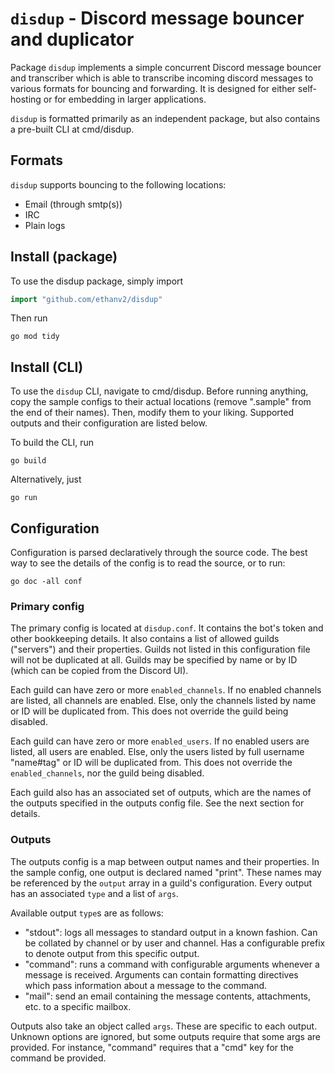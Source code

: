 # ``disdup`` - Discord message bouncer and duplicator

Package ``disdup`` implements a simple concurrent Discord message bouncer and transcriber which is able to transcribe incoming discord messages to various formats for bouncing and forwarding. It is designed for either self-hosting or for embedding in larger applications.

``disdup`` is formatted primarily as an independent package, but also contains a pre-built CLI at cmd/disdup.

## Formats

``disdup`` supports bouncing to the following locations:

* Email (through smtp(s))
* IRC
* Plain logs

## Install (package)

To use the disdup package, simply import

```go
import "github.com/ethanv2/disdup"
```

Then run

```shell
go mod tidy
```

## Install (CLI)

To use the ``disdup`` CLI, navigate to cmd/disdup. Before running anything, copy the sample configs to their actual locations (remove ".sample" from the end of their names). Then, modify them to your liking. Supported outputs and their configuration are listed below.

To build the CLI, run

```shell
go build
```

Alternatively, just

```shell
go run
```

## Configuration

Configuration is parsed declaratively through the source code. The best way to see the details of the config is to read the source, or to run:

```shell
go doc -all conf
```

### Primary config

The primary config is located at ``disdup.conf``. It contains the bot's token and other bookkeeping details. It also contains a list of allowed guilds ("servers") and their properties. Guilds not listed in this configuration file will not be duplicated at all. Guilds may be specified by name or by ID (which can be copied from the Discord UI).

Each guild can have zero or more ``enabled_channels``. If no enabled channels are listed, all channels are enabled. Else, only the channels listed by name or ID will be duplicated from. This does not override the guild being disabled.

Each guild can have zero or more ``enabled_users``. If no enabled users are listed, all users are enabled. Else, only the users listed by full username "name#tag" or ID will be duplicated from. This does not override the ``enabled_channels``, nor the guild being disabled.

Each guild also has an associated set of outputs, which are the names of the outputs specified in the outputs config file. See the next section for details.

### Outputs

The outputs config is a map between output names and their properties. In the sample config, one output is declared named "print". These names may be referenced by the ``output`` array in a guild's configuration. Every output has an associated ``type`` and a list of ``args``.

Available output ``type``s are as follows:

* "stdout": logs all messages to standard output in a known fashion. Can be collated by channel or by user and channel. Has a configurable prefix to denote output from this specific output.
* "command": runs a command with configurable arguments whenever a message is received. Arguments can contain formatting directives which pass information about a message to the command.
* "mail": send an email containing the message contents, attachments, etc. to a specific mailbox.

Outputs also take an object called ``args``. These are specific to each output. Unknown options are ignored, but some outputs require that some args are provided. For instance, "command" requires that a "cmd" key for the command be provided.
